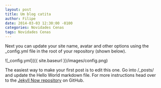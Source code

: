 ```yaml
---
layout: post
title: Um blog catita
author: Filipe
date: 2014-03-03 12:30:00 -0100
categories: Novidades Cenas
tags: Novidades Cenas
---
```


Next you can update your site name, avatar and other options using the _config.yml file in the root of your repository (shown below).

![_config.yml]({{ site.baseurl }}/images/config.png)

The easiest way to make your first post is to edit this one. Go into /_posts/ and update the Hello World markdown file. For more instructions head over to the [Jekyll Now repository](https://github.com/barryclark/jekyll-now) on GitHub.